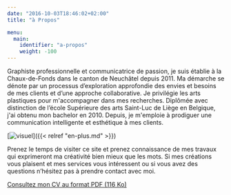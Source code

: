 ```yaml
---
date: "2016-10-03T18:46:02+02:00"
title: "à Propos"

menu:
  main:
    identifier: "a-propos"
    weight: -100
---
```


Graphiste professionnelle et communicatrice de passion, je suis établie à la Chaux-de-Fonds dans le canton de Neuchâtel depuis 2011.
Ma démarche se dénote par un processus d’exploration approfondie des envies et besoins de mes clients et d’une approche collaborative. Je privilégie les arts plastiques pour m'accompagner dans mes recherches. 
Diplômée avec distinction de l’école Supérieure des arts Saint-Luc de Liège en Belgique, j'ai obtenu mon bachelor en 2010. Depuis, je m'emploie à prodiguer une communication intelligente et esthétique à mes clients. 

[![visuel](/img/workshop.jpg)]({{< relref "en-plus.md" >}})

Prenez le temps de visiter ce site et prenez connaissance de mes travaux qui exprimeront ma créativité bien mieux que les mots. Si mes créations vous plaisent et mes services vous intéressent ou si vous avez des questions n’hésitez pas à prendre contact avec moi.

<a href="/files/CV_RebeccaMeier.pdf" target="_blank">Consultez mon CV au format PDF (116 Ko)</a>
